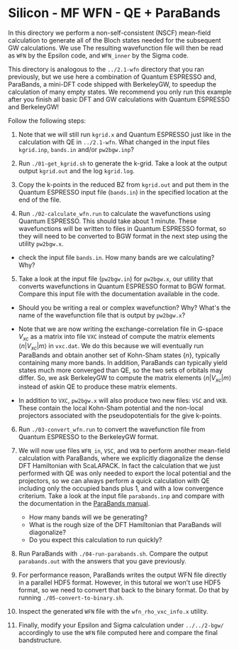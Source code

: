 # Silicon - MF WFN - QE + ParaBands

In this directory we perform a non-self-consistent (NSCF) mean-field
calculation to generate all of the Bloch states needed for the subsequent GW
calculations. We use The resulting wavefunction file will then be read as `WFN` by
the Epsilon code, and `WFN_inner` by the Sigma code.

This directory is analogous to the `../2.1-wfn` directory that you ran
previously, but we use here a combination of Quantum ESPRESSO and, ParaBands, a
mini-DFT code shipped with BerkeleyGW, to speedup the calculation of many empty
states. We recommend you only run this example after you finish all basic DFT
and GW calculations with Quantum ESPRESSO and BerkeleyGW!


Follow the following steps:

1. Note that we will still run `kgrid.x` and Quantum ESPRESSO just like in the
   calculation with QE in `../2.1-wfn`. What changed in the input files
   `kgrid.inp`, `bands.in` and/or `pw2bgw.inp`?

2. Run `./01-get_kgrid.sh` to generate the k-grid. Take a look at the output
   output `kgrid.out` and the log `kgrid.log`.

3. Copy the k-points in the reduced BZ from `kgrid.out` and put them in the
   Quantum ESPRESSO input file (`bands.in`) in the specified location at the
   end of the file.

4. Run `./02-calculate_wfn.run` to calculate the wavefunctions using Quantum
   ESPRESSO. This should take about 1 minute. These wavefunctions will be
   written to files in Quantum ESPRESSO format, so they will need to be
   converted to BGW format in the next step using the utility `pw2bgw.x`.
  - check the input file `bands.in`. How many bands are we calculating? Why?

5. Take a look at the input file (`pw2bgw.in`) for `pw2bgw.x`, our utility that
   converts wavefunctions in Quantum ESPRESSO format to BGW format. Compare
   this input file with the documentation available in the code. 

  - Should you be writing a real or complex wavefunction? Why? What's the name
    of the wavefunction file that is output by `pw2bgw.x`?

  - Note that we are now writing the exchange-correlation file in G-space
    $V_{xc}$ as a matrix into file `VXC` instead of compute the matrix elements
    $\langle n | V_{xc} | m \rangle$ in `vxc.dat`. We do this because we will
    eventually run ParaBands and obtain another set of Kohn-Sham states
    $\{n\}$, typically containing many more bands. In addition, ParaBands can
    typically yield states much more converged than QE, so the two sets of
    orbitals may differ. So, we ask BerkeleyGW to compute the matrix elements
    $\langle n | V_{xc} | m \rangle$ instead of askin QE to produce these
    matrix elements.

  - In addition to `VXC`, `pw2bgw.x` will also produce two new files: `VSC` and
    `VKB`. These contain the local Kohn-Sham potential and the non-local
    projectors associated with the pseudopotentials for the give k-points.

6. Run `./03-convert_wfn.run` to convert the wavefunction file from Quantum
   ESPRESSO to the BerkeleyGW format.

7. We will now use files `WFN_in`, `VSC`, and `VKB` to perform another
   mean-field calculation with ParaBands, where we explicitly diagonalize the
   dense DFT Hamiltonian with ScaLAPACK. In fact the calculation that we just
   performed with QE was only needed to export the local potential and the
   projectors, so we can always perform a quick calculation with QE including
   only the occupied bands plus 1, and with a low convergence criterium. Take a
   look at the input file `parabands.inp` and compare with the documentation in
   the [ParaBands manual](http://manual.berkeleygw.org/3.0/parabands-overview/).
   - How many bands will we be generating?
   - What is the rough size of the DFT Hamiltonian that ParaBands will
     diagonalize?
   - Do you expect this calculation to run quickly?

8. Run ParaBands with `./04-run-parabands.sh`. Compare the output
   `parabands.out` with the answers that you gave previously.

9. For performance reason, ParaBands writes the output WFN file directly in a
   parallel HDF5 format. However, in this tutoral we won't use HDF5 format, so we
   need to convert that back to the binary format. Do that by running
   `./05-convert-to-binary.sh`.

10. Inspect the generated `WFN` file with the `wfn_rho_vxc_info.x` utility.

11. Finally, modify your Epsilon and Sigma calculation under `../../2-bgw/`
    accordingly to use the `WFN` file computed here and compare the final
    bandstructure.
